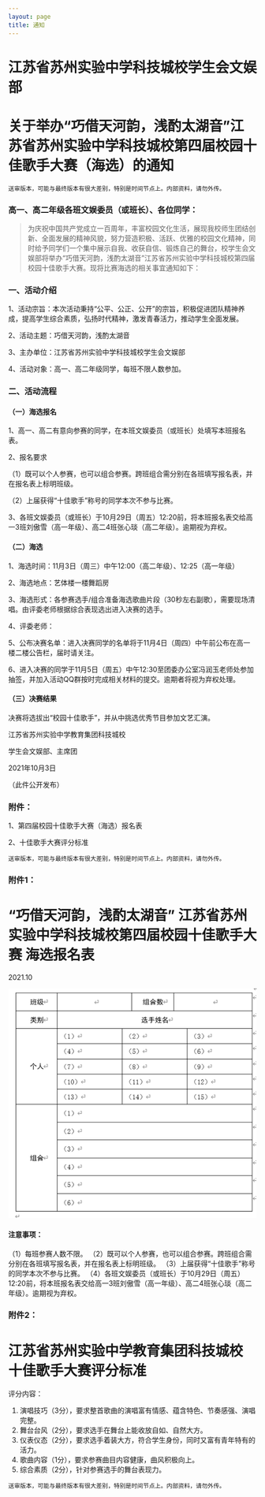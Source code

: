 ```yaml
---
layout: page
title: 通知
---
```


# 江苏省苏州实验中学科技城校学生会文娱部

# 关于举办“巧借天河韵，浅酌太湖音”江苏省苏州实验中学科技城校第四届校园十佳歌手大赛（海选）的通知

<i class="fas fa-exclamation-triangle"></i>`送审版本，可能与最终版本有很大差别，特别是时间节点上。内部资料，请勿外传。` 

### 高一、高二年级各班文娱委员（或班长）、各位同学：

> 为庆祝中国共产党成立一百周年，丰富校园文化生活，展现我校师生团结创新、全面发展的精神风貌，努力营造积极、活跃、优雅的校园文化精神，同时给予同学们一个集中展示自我、收获自信、锻炼自己的舞台，校学生会文娱部将举办“巧借天河韵，浅酌太湖音”江苏省苏州实验中学科技城校第四届校园十佳歌手大赛。现将比赛海选的相关事宜通知如下：


### 一、活动介绍

1、活动宗旨：本次活动秉持“公平、公正、公开”的宗旨，积极促进团队精神养成，提高学生综合素质，弘扬时代精神，激发青春活力，推动学生全面发展。

2、活动主题：巧借天河韵，浅酌太湖音

3、主办单位：江苏省苏州实验中学科技城校学生会文娱部

4、活动对象：高一、高二年级同学，每班不限人数参加。


### 二、活动流程

#### （一）海选报名

1、高一、高二有意向参赛的同学，在本班文娱委员（或班长）处填写本班报名表。

2、报名要求

（1）既可以个人参赛，也可以组合参赛。跨班组合需分别在各班填写报名表，并在报名表上标明班级。

（2）上届获得“十佳歌手”称号的同学本次不参与比赛。

3、各班文娱委员（或班长）于10月29日（周五）12:20前，将本班报名表交给高一3班刘傲雪（高一年级）、高二4班张心琰（高二年级）。逾期视为弃权。

#### （二）海选

1、海选时间：11月3日（周三）中午12:00（高二年级）、12:25（高一年级）

2、海选地点：艺体楼一楼舞蹈房

3、海选形式：各参赛选手/组合准备海选歌曲片段（30秒左右副歌），需要现场清唱。由评委老师根据综合表现选出进入决赛的选手。

4、评委老师：

5、公布决赛名单：进入决赛同学的名单将于11月4日（周四）中午前公布在高一楼二楼公告栏，届时请关注。

6、进入决赛的同学于11月5日（周五）中午12:30至团委办公室冯润玉老师处参加抽签，并加入活动QQ群按时完成相关材料的提交。逾期者将视为弃权处理。

#### （三）决赛结果

决赛将选拔出“校园十佳歌手”，并从中挑选优秀节目参加文艺汇演。


江苏省苏州实验中学教育集团科技城校

学生会文娱部、主席团      

2021年10月3日        

（此件公开发布）

### 附件：

1、第四届校园十佳歌手大赛（海选）报名表

2、十佳歌手大赛评分标准
 

<i class="fas fa-exclamation-triangle"></i>`送审版本，可能与最终版本有很大差别，特别是时间节点上。内部资料，请勿外传。` 


### 附件1：

# “巧借天河韵，浅酌太湖音” 江苏省苏州实验中学科技城校第四届校园十佳歌手大赛 海选报名表

2021.10  

![报名表](./images/1633255407025.png)


#### 注意事项：

（1）每班参赛人数不限。
（2）既可以个人参赛，也可以组合参赛。跨班组合需分别在各班填写报名表，并在报名表上标明班级。
（3）上届获得“十佳歌手”称号的同学本次不参与比赛。
（4）各班文娱委员（或班长）于10月29日（周五）12:20前，将本班报名表交给高一3班刘傲雪（高一年级）、高二4班张心琰（高二年级）。逾期视为弃权。
 

### 附件2：

# 江苏省苏州实验中学教育集团科技城校 十佳歌手大赛评分标准

评分内容：
1.	演唱技巧（3分），要求整首歌曲的演唱富有情感、蕴含特色、节奏感强、演唱完整。
2.	舞台台风（2分），要求选手在舞台上能收放自如、自然大方。
3.	仪表仪态（2分），要求选手着装大方，符合学生身份，同时又富有青年特有的活力。
4.	歌曲内容（1分），要求参赛曲目内容健康，曲风积极向上。
5.	综合素质（2分），针对参赛选手的舞台表现力。

<i class="fas fa-exclamation-triangle"></i>`送审版本，可能与最终版本有很大差别，特别是时间节点上。内部资料，请勿外传。` 
